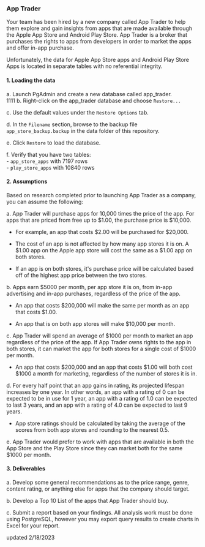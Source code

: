 ### App Trader

Your team has been hired by a new company called App Trader to help them explore and gain insights from apps that are made available through the Apple App Store and Android Play Store. App Trader is a broker that purchases the rights to apps from developers in order to market the apps and offer in-app purchase. 

Unfortunately, the data for Apple App Store apps and Android Play Store Apps is located in separate tables with no referential integrity.

#### 1. Loading the data
a. Launch PgAdmin and create a new database called app_trader.  
1111
b. Right-click on the app_trader database and choose `Restore...`  

c. Use the default values under the `Restore Options` tab. 

d. In the `Filename` section, browse to the backup file `app_store_backup.backup` in the data folder of this repository.  

e. Click `Restore` to load the database.  

f. Verify that you have two tables:  
    - `app_store_apps` with 7197 rows  
    - `play_store_apps` with 10840 rows

#### 2. Assumptions

Based on research completed prior to launching App Trader as a company, you can assume the following:

a. App Trader will purchase apps for 10,000 times the price of the app. For apps that are priced from free up to $1.00, the purchase price is $10,000.
    
- For example, an app that costs $2.00 will be purchased for $20,000.
    
- The cost of an app is not affected by how many app stores it is on. A $1.00 app on the Apple app store will cost the same as a $1.00 app on both stores. 
    
- If an app is on both stores, it's purchase price will be calculated based off of the highest app price between the two stores. 

b. Apps earn $5000 per month, per app store it is on, from in-app advertising and in-app purchases, regardless of the price of the app.
    
- An app that costs $200,000 will make the same per month as an app that costs $1.00. 

- An app that is on both app stores will make $10,000 per month. 

c. App Trader will spend an average of $1000 per month to market an app regardless of the price of the app. If App Trader owns rights to the app in both stores, it can market the app for both stores for a single cost of $1000 per month.
    
- An app that costs $200,000 and an app that costs $1.00 will both cost $1000 a month for marketing, regardless of the number of stores it is in.

d. For every half point that an app gains in rating, its projected lifespan increases by one year. In other words, an app with a rating of 0 can be expected to be in use for 1 year, an app with a rating of 1.0 can be expected to last 3 years, and an app with a rating of 4.0 can be expected to last 9 years.
    
- App store ratings should be calculated by taking the average of the scores from both app stores and rounding to the nearest 0.5.

e. App Trader would prefer to work with apps that are available in both the App Store and the Play Store since they can market both for the same $1000 per month.


#### 3. Deliverables

a. Develop some general recommendations as to the price range, genre, content rating, or anything else for apps that the company should target.

b. Develop a Top 10 List of the apps that App Trader should buy.

c. Submit a report based on your findings. All analysis work must be done using PostgreSQL, however you may export query results to create charts in Excel for your report. 

updated 2/18/2023